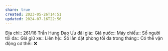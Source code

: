 ```yaml
---
share: true
created: 2023-05-26T14:51
updated: 2024-07-16T22:56
---
```

Địa chỉ:: 261/16 Trần Hưng Đạo
Ưu đãi giá:: 
Giá nước:: 
Máy chiếu:: 
Số người tối đa:: 
Giá giữ xe:: 
Liên hệ:: 
Số lần đặt phòng tối đa trong tháng:: 
Có thể vận động cơ thể:: ❌
